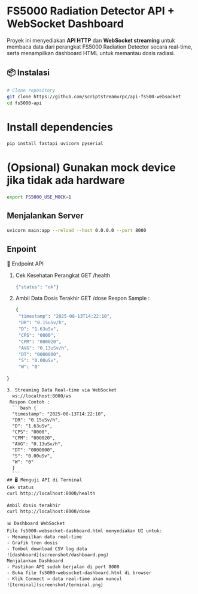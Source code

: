 # FS5000 Radiation Detector API + WebSocket Dashboard

Proyek ini menyediakan **API HTTP** dan **WebSocket streaming** untuk membaca data dari perangkat FS5000 Radiation Detector secara real-time, serta menampilkan dashboard HTML untuk memantau dosis radiasi.

## 📦 Instalasi

```bash
# Clone repository
git clone https://github.com/scriptstreamvrpc/api-fs500-websocket
cd fs5000-api
```
# Install dependencies
```bash 
pip install fastapi uvicorn pyserial
```

# (Opsional) Gunakan mock device jika tidak ada hardware
``` bash 
export FS5000_USE_MOCK=1
```
## Menjalankan Server
```bash 
uvicorn main:app --reload --host 0.0.0.0 --port 8000
```

## Enpoint 
🔌 Endpoint API
1. Cek Kesehatan Perangkat
    GET /health
    ```bash 
    {"status": "ok"}
    ```

2. Ambil Data Dosis Terakhir
   GET /dose
   Respon Sample : 
   ```bash
   {
    "timestamp": "2025-08-13T14:22:10",
    "DR": "0.15uSv/h",
    "D": "1.63uSv",
    "CPS": "0000",
    "CPM": "000020",
    "AVG": "0.13uSv/h",
    "DT": "0000000",
    "S": "0.00uSv",
    "W": "0"
  }
  ```
3. Streaming Data Real-time via WebSocket
    ws://localhost:8000/ws
   Respon Contoh : 
    ```bash {
    "timestamp": "2025-08-13T14:22:10",
    "DR": "0.15uSv/h",
    "D": "1.63uSv",
    "CPS": "0000",
    "CPM": "000020",
    "AVG": "0.13uSv/h",
    "DT": "0000000",
    "S": "0.00uSv",
    "W": "0"
    }
    ```
## 🖥 Menguji API di Terminal
Cek status
curl http://localhost:8000/health

Ambil dosis terakhir
curl http://localhost:8000/dose

📊 Dashboard WebSocket
File fs5000-websocket-dashboard.html menyediakan UI untuk:
- Menampilkan data real-time
- Grafik tren dosis
- Tombol download CSV log data
![dashboard](screenshot/dashboard.png)
Menjalankan Dashboard
- Pastikan API sudah berjalan di port 8000
- Buka file fs5000-websocket-dashboard.html di browser
- Klik Connect → data real-time akan muncul
![terminal](screenshot/terminal.png)